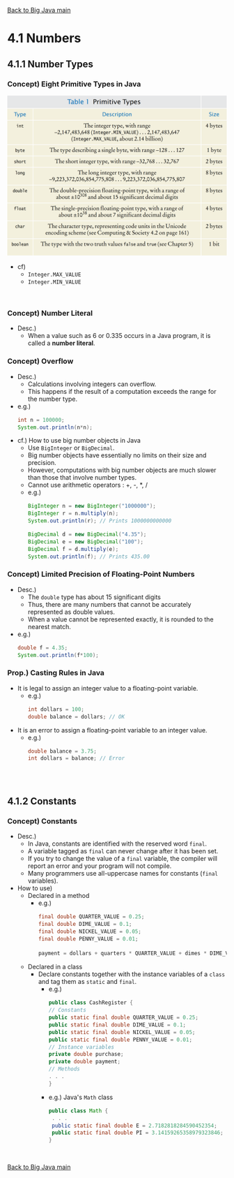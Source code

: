 [Back to Big Java main](../../main.md)

# 4.1 Numbers
## 4.1.1 Number Types
### Concept) Eight Primitive Types in Java
![](images/001.png)
- cf)
  - ```Integer.MAX_VALUE```
  - ```Integer.MIN_VALUE```

<br>

### Concept) Number Literal
- Desc.)
  - When a value such as 6 or 0.335 occurs in a Java program, it is called a **number literal**.

### Concept) Overflow
- Desc.)
  - Calculations involving integers can overflow. 
  - This happens if the result of a computation exceeds the range for the number type.
- e.g.)
  ```java
  int n = 100000;
  System.out.println(n*n);
  ```
- cf.) How to use big number objects in Java
  - Use ```BigInteger``` or ```BigDecimal```.
  - Big number objects have essentially no limits on their size and precision.
  - However, computations with big number objects are much slower than those that involve number types.
  - Cannot use arithmetic operators : +, -, *, /
  - e.g.)
    ```java
    BigInteger n = new BigInteger("1000000");
    BigInteger r = n.multiply(n);
    System.out.println(r); // Prints 1000000000000
    ```
    ```java
    BigDecimal d = new BigDecimal("4.35");
    BigDecimal e = new BigDecimal("100");
    BigDecimal f = d.multiply(e);
    System.out.println(f); // Prints 435.00
    ```

### Concept) Limited Precision of Floating-Point Numbers
- Desc.)
  - The ```double``` type has about 15 significant digits
  - Thus, there are many numbers that cannot be accurately represented as double values.
  - When a value cannot be represented exactly, it is rounded to the nearest match.
- e.g.)
  ```java
  double f = 4.35;
  System.out.println(f*100);
  ```

### Prop.) Casting Rules in Java
- It is legal to assign an integer value to a floating-point variable.
  - e.g.)
    ```java
    int dollars = 100;
    double balance = dollars; // OK
    ```
- It is an error to assign a floating-point variable to an integer value.
  - e.g.)
    ```java
    double balance = 3.75;
    int dollars = balance; // Error
    ```

<br><br>

## 4.1.2 Constants
### Concept) Constants
- Desc.)
  - In Java, constants are identified with the reserved word ```final```.
  - A variable tagged as ```final``` can never change after it has been set. 
  - If you try to change the value of a ```final``` variable, the compiler will report an error and your program will not compile.
  - Many programmers use all-uppercase names for constants (```final``` variables).
- How to use)
  - Declared in a method
    - e.g.)
      ```java
      final double QUARTER_VALUE = 0.25;
      final double DIME_VALUE = 0.1;
      final double NICKEL_VALUE = 0.05;
      final double PENNY_VALUE = 0.01;

      payment = dollars + quarters * QUARTER_VALUE + dimes * DIME_VALUE  + nickels * NICKEL_VALUE + pennies * PENNY_VALUE;
      ```
  - Declared in a class
    - Declare constants together with the instance variables of a ```class``` and tag them as ```static``` and ```final```. 
      - e.g.)
        ```java
        public class CashRegister {
        // Constants
        public static final double QUARTER_VALUE = 0.25;
        public static final double DIME_VALUE = 0.1;
        public static final double NICKEL_VALUE = 0.05;
        public static final double PENNY_VALUE = 0.01;
        // Instance variables
        private double purchase;
        private double payment;
        // Methods
        . . . 
        }
        ```
      - e.g.) Java's ```Math``` class
        ```java
        public class Math {
         . . . 
         public static final double E = 2.7182818284590452354;
         public static final double PI = 3.14159265358979323846;
        }
        ```

<br>

[Back to Big Java main](../../main.md)